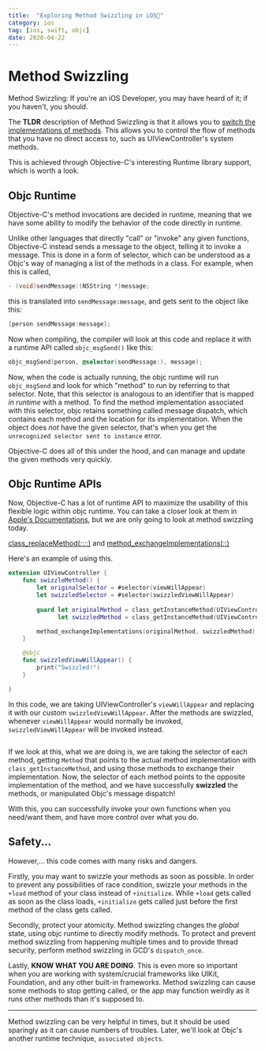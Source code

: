 ```yaml
---
title:  "Exploring Method Swizzling in iOS💨"
category: ios
tag: [ios, swift, objc]
date: 2020-04-22
---
```


# Method Swizzling
Method Swizzling: If you're an iOS Developer, you may have heard of it; if you haven't, you should. 

The **TLDR** description of Method Swizzling is that it allows you to <U>switch the implementations of methods</U>. This allows you to control the flow of methods that you have no direct access to, such as UIViewController's system methods. 

This is achieved through Objective-C's interesting Runtime library support, which is worth a look. 

## Objc Runtime 
Objective-C's method invocations are decided in runtime, meaning that we have some ability to modify the behavior of the code directly in runtime. 

Unlike other languages that directly "call" or "invoke" any given functions, Objective-C instead sends a message to the object, telling it to invoke a message. This is done in a form of selector, which can be understood as a Objc's way of managing a list of the methods in a class. For example, when this is called,
```objective-c
- (void)sendMessage:(NSString *)message;
```
this is translated into `sendMessage:message`, and gets sent to the object like this: 
```objective-c
[person sendMessage:message];
```
Now when compiling, the compiler will look at this code and replace it with a runtime API called `objc_msgSend()` like this:
```objective-c
objc_msgSend(person, @selector(sendMessage:), message);
```

Now, when the code is actually running, the objc runtime will run `objc_msgSend` and look for which "method" to run by referring to that selector. Note, that this selector is analogous to an identifier that is mapped *in runtime* with a method. 
To find the method implementation associated with this selector, objc retains something called message dispatch, which contains each method and the location for its implementation. When the object does *not* have the given selector, that's when you get the `unrecognized selector sent to instance` error. 

Objective-C does all of this under the hood, and can manage and update the given methods very quickly.

## Objc Runtime APIs
Now, Objective-C has a lot of runtime API to maximize the usability of this flexible logic within objc runtime. You can take a closer look at them in [Apple's Documentations](https://developer.apple.com/documentation/objectivec/objective-c_runtime), but we are only going to look at method swizzling today. 

[class_replaceMethod(_:_:_:_:)](https://developer.apple.com/documentation/objectivec/1418677-class_replacemethod) and [method_exchangeImplementations(_:_:)](https://developer.apple.com/documentation/objectivec/1418769-method_exchangeimplementations)

Here's an example of using this. 
```swift
extension UIViewController {
    func swizzleMethod() {
        let originalSelector = #selector(viewWillAppear)
        let swizzledSelector = #selector(swizzledViewWillAppear)
        
        guard let originalMethod = class_getInstanceMethod(UIViewController.self, originalSelector), 
              let swizzledMethod = class_getInstanceMethod(UIViewController.self, swizzledSelector) else { return }

        method_exchangeImplementations(originalMethod, swizzledMethod)
    }

    @objc
    func swizzledViewWillAppear() {
        print("Swizzled!")
    }

}
```

In this code, we are taking UIViewController's `viewWillAppear` and replacing it with our custom `swizzledViewWillAppear`. After the methods are swizzled, whenever `viewWillAppear` would normally be invoked, `swizzledViewWillAppear` will be invoked instead. 

<img src="{{ site.url }}{{ site.baseurl }}/assets/images/posts/20200422/swizzledImg.png" alt="">

If we look at this, what we are doing is, we are taking the selector of each method, getting `Method` that points to the actual method implementation with `class_getInstanceMethod`, and using those methods to exchange their implementation.
Now, the selector of each method points to the opposite implementation of the method, and we have successfully **swizzled** the methods, or manipulated Objc's message dispatch!

With this, you can successfully invoke your own functions when you need/want them, and have more control over what you do. 

## Safety...
However,... this code comes with many risks and dangers. 

Firstly, you may want to swizzle your methods as soon as possible. In order to prevent any possibilities of race condition, swizzle your methods in the `+load` method of your class instead of `+initialize`. While `+load` gets called as soon as the class loads, `+initialize` gets called just before the first method of the class gets called. 

Secondly, protect your atomicity. Method swizzling changes the *global* state, using objc runtime to directly modify methods. To protect and prevent method swizzling from happening multiple times and to provide thread security, perform method swizzling in GCD's `dispatch_once`. 

Lastly, **KNOW WHAT YOU ARE DOING**. This is even more so important when you are working with system/crucial frameworks like UIKit, Foundation, and any other built-in frameworks. Method swizzling can cause some methods to stop getting called, or the app may function weirdly as it runs other methods than it's supposed to.

--- 

Method swizzling can be very helpful in times, but it should be used sparingly as it can cause numbers of troubles. Later, we'll look at Objc's another runtime technique, `associated objects`. 